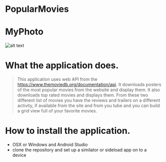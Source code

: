 # PopularMovies
# MyPhoto

![alt text][ScreenShot]

[ScreenShot]: https://github.com/1ryberr/MyPhoto/blob/master/IMG_0008.PNG

# What the application does.
> This application uses web API from the https://www.themoviedb.org/documentation/api. It downloads posters of the most popular movies from the website and display them. It also downloads top rated movies and displays them. From these two different list of movies you have the reviews and trailers on a different activity, if available from the site and from you tube and you can build a grid view full of your favorite movies.


# How to install the application.
- OSX or Windows and Android Studio
- clone the repository and  set up a similator or sideload app on to a device 
